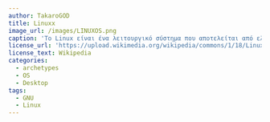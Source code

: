 ```yaml
---
author: TakaroGOD
title: Linuxx
image_url: /images/LINUXOS.png
caption: 'Το Linux είναι ένα λειτουργικό σύστημα που αποτελείται από ελεύθερο λογισμικό. Η χρήση του είναι παρόμοια με αυτή του Unix, αλλά όλος ο πηγαίος κώδικας του έχει γραφτεί από την αρχή ως ελεύθερο λογισμικό υπό την ελεύθερη άδεια χρήσης GNU General Public License.'
license_url: 'https://upload.wikimedia.org/wikipedia/commons/1/18/Linux_Mint_18.3_Cinnamon_Mint_Y.png'
license_text: Wikipedia
categories:
  - archetypes
  - OS
  - Desktop
tags:
  - GNU
  - Linux
---
```

